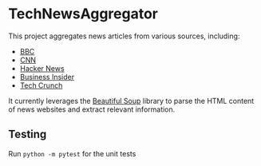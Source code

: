 # TechNewsAggregator

This project aggregates news articles from various sources, including:

* [BBC](https://www.bbc.co.uk/news/technology)
* [CNN](https://edition.cnn.com/business/tech)
* [Hacker News](https://news.ycombinator.com/)
* [Business Insider](https://www.businessinsider.com/tech)
* [Tech Crunch](https://techcrunch.com/)

It currently leverages the [Beautiful Soup](https://www.crummy.com/software/BeautifulSoup/) library to parse the HTML content of news websites and extract relevant information.

## Testing ##

Run ```python -m pytest``` for the unit tests
